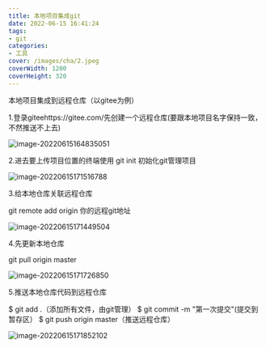 ```yaml
---
title: 本地项目集成git
date: 2022-06-15 16:41:24
tags:
- git
categories:
- 工具
cover: /images/cha/2.jpeg
coverWidth: 1200
coverHeight: 320
---
```


本地项目集成到远程仓库（以gitee为例）

<!-- more -->

1.登录giteehttps://gitee.com/先创建一个远程仓库(要跟本地项目名字保持一致，不然推送不上去)

![image-20220615164835051](/image-20220615164835051.png)

2.进去要上传项目位置的终端使用 git init  初始化git管理项目

![image-20220615171516788](/image-20220615171516788.png)

3.给本地仓库关联远程仓库

git remote add origin 你的远程git地址

![image-20220615171449504](/image-20220615171449504.png)

4.先更新本地仓库

git pull origin master

![image-20220615171726850](/image-20220615171726850.png)

5.推送本地仓库代码到远程仓库

$ git add .（添加所有文件，由git管理）
$ git commit -m "第一次提交"(提交到暂存区）
$ git push origin master（推送远程仓库）

![image-20220615171852102](/image-20220615171852102.png)
